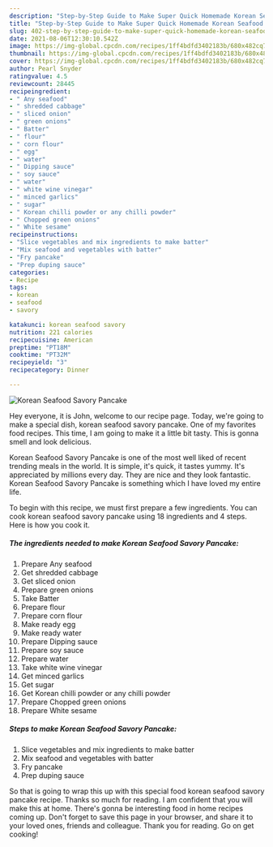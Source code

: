 ```yaml
---
description: "Step-by-Step Guide to Make Super Quick Homemade Korean Seafood Savory Pancake"
title: "Step-by-Step Guide to Make Super Quick Homemade Korean Seafood Savory Pancake"
slug: 402-step-by-step-guide-to-make-super-quick-homemade-korean-seafood-savory-pancake
date: 2021-08-06T12:30:10.542Z
image: https://img-global.cpcdn.com/recipes/1ff4bdfd3402183b/680x482cq70/korean-seafood-savory-pancake-recipe-main-photo.jpg
thumbnail: https://img-global.cpcdn.com/recipes/1ff4bdfd3402183b/680x482cq70/korean-seafood-savory-pancake-recipe-main-photo.jpg
cover: https://img-global.cpcdn.com/recipes/1ff4bdfd3402183b/680x482cq70/korean-seafood-savory-pancake-recipe-main-photo.jpg
author: Pearl Snyder
ratingvalue: 4.5
reviewcount: 28445
recipeingredient:
- " Any seafood"
- " shredded cabbage"
- " sliced onion"
- " green onions"
- " Batter"
- " flour"
- " corn flour"
- " egg"
- " water"
- " Dipping sauce"
- " soy sauce"
- " water"
- " white wine vinegar"
- " minced garlics"
- " sugar"
- " Korean chilli powder or any chilli powder"
- " Chopped green onions"
- " White sesame"
recipeinstructions:
- "Slice vegetables and mix ingredients to make batter"
- "Mix seafood and vegetables with batter"
- "Fry pancake"
- "Prep duping sauce"
categories:
- Recipe
tags:
- korean
- seafood
- savory

katakunci: korean seafood savory 
nutrition: 221 calories
recipecuisine: American
preptime: "PT18M"
cooktime: "PT32M"
recipeyield: "3"
recipecategory: Dinner

---
```



![Korean Seafood Savory Pancake](https://img-global.cpcdn.com/recipes/1ff4bdfd3402183b/680x482cq70/korean-seafood-savory-pancake-recipe-main-photo.jpg)

Hey everyone, it is John, welcome to our recipe page. Today, we're going to make a special dish, korean seafood savory pancake. One of my favorites food recipes. This time, I am going to make it a little bit tasty. This is gonna smell and look delicious.



Korean Seafood Savory Pancake is one of the most well liked of recent trending meals in the world. It is simple, it's quick, it tastes yummy. It's appreciated by millions every day. They are nice and they look fantastic. Korean Seafood Savory Pancake is something which I have loved my entire life.


To begin with this recipe, we must first prepare a few ingredients. You can cook korean seafood savory pancake using 18 ingredients and 4 steps. Here is how you cook it.

<!--inarticleads1-->

##### The ingredients needed to make Korean Seafood Savory Pancake:

1. Prepare  Any seafood
1. Get  shredded cabbage
1. Get  sliced onion
1. Prepare  green onions
1. Take  Batter
1. Prepare  flour
1. Prepare  corn flour
1. Make ready  egg
1. Make ready  water
1. Prepare  Dipping sauce
1. Prepare  soy sauce
1. Prepare  water
1. Take  white wine vinegar
1. Get  minced garlics
1. Get  sugar
1. Get  Korean chilli powder or any chilli powder
1. Prepare  Chopped green onions
1. Prepare  White sesame




<!--inarticleads2-->

##### Steps to make Korean Seafood Savory Pancake:

1. Slice vegetables and mix ingredients to make batter
1. Mix seafood and vegetables with batter
1. Fry pancake
1. Prep duping sauce




So that is going to wrap this up with this special food korean seafood savory pancake recipe. Thanks so much for reading. I am confident that you will make this at home. There's gonna be interesting food in home recipes coming up. Don't forget to save this page in your browser, and share it to your loved ones, friends and colleague. Thank you for reading. Go on get cooking!
